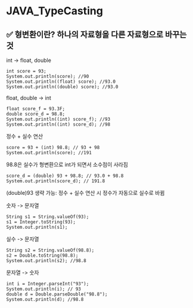 # JAVA_TypeCasting  


## ✅ 형변환이란?  하나의 자료형을 다른 자료형으로 바꾸는 것  

int -> float, double
```
int score = 93;
System.out.println(score); //90
System.out.println((float) score); //93.0
System.out.println((double) score); //93.0
```

float, double -> int  
```
float score_f = 93.3F;
double score_d = 98.8;
System.out.println((int) score_f); //93
System.out.println((int) score_d); //98
```

정수 + 실수 연산
```
score = 93 + (int) 98.8; // 93 + 98
System.out.println(score); //191
```
98.8은 실수가 형변환으로 int가 되면서 소수점이 사라짐  
  
```
score_d = (double) 93 + 98.8; // 93.0 + 98.8
System.out.println(score_d); // 191.8
```
(double)93 생략 가능: 정수 + 실수 연산 시 정수가 자동으로 실수로 바뀜  



숫자 -> 문자열
```
String s1 = String.valueOf(93);
s1 = Integer.toString(93);
System.out.println(s1);
```
실수 -> 문자열
```
String s2 = String.valueOf(98.8);
s2 = Double.toString(98.8);
System.out.println(s2); //98.8
```
문자열 -> 숫자
```
int i = Integer.parseInt("93");
System.out.println(i); // 93
double d = Double.parseDouble("98.8");
System.out.println(d); //98.8
```
